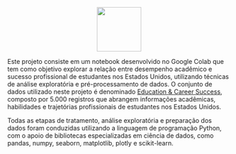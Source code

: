 <p align="center">
  <img src="https://reari.uff.br/wp-content/uploads/sites/171/2023/09/pucrio.png" width="100" height="100"/>
</p>

Este projeto consiste em um notebook desenvolvido no Google Colab que tem como objetivo explorar a relação entre desempenho acadêmico e sucesso profissional de estudantes nos Estados Unidos, utilizando técnicas de análise exploratória e pré-processamento de dados. O conjunto de dados utilizado neste projeto é denominado [Education & Career Success](https://www.kaggle.com/datasets/adilshamim8/education-and-career-success), composto por 5.000 registros que abrangem informações acadêmicas, habilidades e trajetórias profissionais de estudantes nos Estados Unidos.

Todas as etapas de tratamento, análise exploratória e preparação dos dados foram conduzidas utilizando a linguagem de programação Python, com o apoio de bibliotecas especializadas em ciência de dados, como pandas, numpy, seaborn, matplotlib, plotly e scikit-learn.


